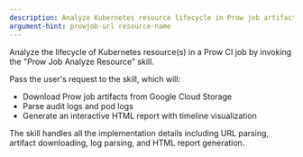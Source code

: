 ```yaml
---
description: Analyze Kubernetes resource lifecycle in Prow job artifacts
argument-hint: prowjob-url resource-name
---
```


Analyze the lifecycle of Kubernetes resource(s) in a Prow CI job by invoking the "Prow Job Analyze Resource" skill.

Pass the user's request to the skill, which will:
- Download Prow job artifacts from Google Cloud Storage
- Parse audit logs and pod logs
- Generate an interactive HTML report with timeline visualization

The skill handles all the implementation details including URL parsing, artifact downloading, log parsing, and HTML report generation.
